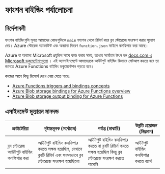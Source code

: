 # ফাংশন বাইন্ডিং পর্যালোচনা

## নির্দেশাবলী

ফাংশন বাইন্ডিংগুলি মূলত আমাদের কোডগুলিকে `main` ফাংশন থেকে রিটার্ন করে ব্লব স্টোরেজে সংরক্ষণ করার সুযোগ দেয়। Azure স্টোরেজ অ্যাকাউন্ট এবং অন্যান্য বিবরণ `function.json` ফাইলে কনফিগার করা আছে।

Azure বা অন্যান্য Microsoft প্রযুক্তির সাথে কাজ করার সময়, তথ্যের সর্বোত্তম উৎস হল [docs.com এ Microsoft ডকুমেন্টেশনগুলো](https://docs.microsoft.com/?WT.mc_id=academic-17441-jabenn) । এই অ্যাসাইনমেন্টে আমাদেরকে আউটপুট বাইন্ডিং কিভাবে সেটআপ করতে হবে তা জানতে Azure Functions বাইন্ডিং ডকুমেন্টেশন পড়তে হবে।

কাজের আগে কিছু রিসোর্স  দেখে নেয়া যেতে পারেঃ

* [Azure Functions triggers and bindings concepts](https://docs.microsoft.com/azure/azure-functions/functions-triggers-bindings?tabs=python&WT.mc_id=academic-17441-jabenn)
* [Azure Blob storage bindings for Azure Functions overview](https://docs.microsoft.com/azure/azure-functions/functions-bindings-storage-blob?WT.mc_id=academic-17441-jabenn)
* [Azure Blob storage output binding for Azure Functions](https://docs.microsoft.com/azure/azure-functions/functions-bindings-storage-blob-output?tabs=python&WT.mc_id=academic-17441-jabenn)

## এসাইনমেন্ট মূল্যায়ন মানদন্ড

| ক্রাইটেরিয়া | দৃষ্টান্তমূলক (সর্বোত্তম) | পর্যাপ্ত (মাঝারি) | উন্নতি প্রয়োজন (নিম্নমান) |
| --------- | ------------------ | -------------- | -------------------- |
| ব্লব স্টোরেজ আউটপুট বাইন্ডিং কনফিগার করা | আউটপুট বাইন্ডিং কনফিগার করতে সক্ষম হয়েছিল, যেখানে ব্লবটি রিটার্ন এবং সফলভাবে ব্লব স্টোরেজে সংরক্ষণ হয়েছিলো | আউটপুট বাইন্ডিং কনফিগার করতে বা ব্লবটি রিটার্ন করতে সক্ষম হয়েছিল কিন্তু ব্লব স্টোরেজে সংরক্ষণ করতে পারেনি| আউটপুট বাইন্ডিং কনফিগার করতে ব্যার্থ |
